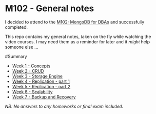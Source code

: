 M102 - General notes
====================
I decided to attend to the [M102: MongoDB for DBAs](https://university.mongodb.com/courses/M102/about) and successfully completed.

This repo contains my general notes, taken on the fly while watching the video courses. I may need them as a reminder for later and it *might* help someone else ...

#Summary

* [Week 1 - Concepts](https://gitlab.uncompleted.org/waja/mongodb-m102-notes/blob/master/week1.md)
* [Week 2 - CRUD](https://gitlab.uncompleted.org/waja/mongodb-m102-notes/blob/master/week2.md)
* [Week 3 - Storage Engine](https://gitlab.uncompleted.org/waja/mongodb-m102-notes/blob/master/week3.md)
* [Week 4 - Replication - part 1](https://gitlab.uncompleted.org/waja/mongodb-m102-notes/blob/master/week4.md)
* [Week 5 - Replication - part 2](https://gitlab.uncompleted.org/waja/mongodb-m102-notes/blob/master/week5.md)
* [Week 6 - Scalability](https://gitlab.uncompleted.org/waja/mongodb-m102-notes/blob/master/week6.md)
* [Week 7 - Backup and Recovery](https://gitlab.uncompleted.org/waja/mongodb-m102-notes/blob/master/week7.md)

*NB: No answers to any homeworks or final exam included.*
